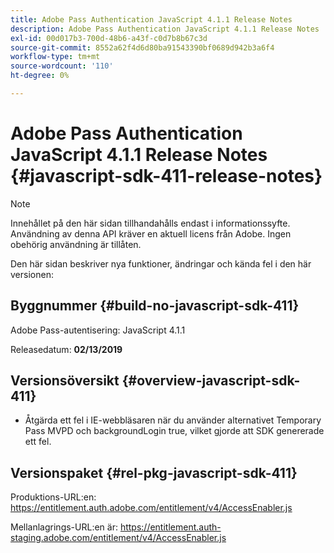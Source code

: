 ```yaml
---
title: Adobe Pass Authentication JavaScript 4.1.1 Release Notes
description: Adobe Pass Authentication JavaScript 4.1.1 Release Notes
exl-id: 00d017b3-700d-48b6-a43f-c0d7b8b67c3d
source-git-commit: 8552a62f4d6d80ba91543390bf0689d942b3a6f4
workflow-type: tm+mt
source-wordcount: '110'
ht-degree: 0%

---
```


# Adobe Pass Authentication JavaScript 4.1.1 Release Notes {#javascript-sdk-411-release-notes}

>[!NOTE]
>
>Innehållet på den här sidan tillhandahålls endast i informationssyfte. Användning av denna API kräver en aktuell licens från Adobe. Ingen obehörig användning är tillåten.

Den här sidan beskriver nya funktioner, ändringar och kända fel i den här versionen:

## Byggnummer {#build-no-javascript-sdk-411}

Adobe Pass-autentisering: JavaScript 4.1.1

Releasedatum: **02/13/2019**


## Versionsöversikt {#overview-javascript-sdk-411}

* Åtgärda ett fel i IE-webbläsaren när du använder alternativet Temporary Pass MVPD och backgroundLogin true, vilket gjorde att SDK genererade ett fel.


## Versionspaket {#rel-pkg-javascript-sdk-411}

Produktions-URL:en: https://entitlement.auth.adobe.com/entitlement/v4/AccessEnabler.js

Mellanlagrings-URL:en är: https://entitlement.auth-staging.adobe.com/entitlement/v4/AccessEnabler.js
